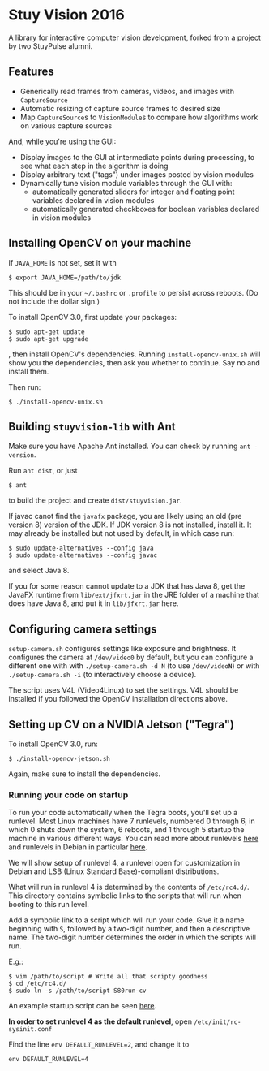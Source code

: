 Stuy Vision 2016
================

A library for interactive computer vision development, forked from a
[project](https://github.com/ChesleyTan/java-vision-gui) by two StuyPulse alumni.

## Features
- Generically read frames from cameras, videos, and images with `CaptureSource`
- Automatic resizing of capture source frames to desired size
- Map `CaptureSource`s to `VisionModule`s to compare how algorithms work on various capture sources

And, while you're using the GUI:
- Display images to the GUI at intermediate points during processing, to see what each step in the algorithm is doing
- Display arbitrary text ("tags") under images posted by vision modules
- Dynamically tune vision module variables through the GUI with:
    - automatically generated sliders for integer and floating point variables declared in vision modules
    - automatically generated checkboxes for boolean variables declared in vision modules

## Installing OpenCV on your machine

If `JAVA_HOME` is not set, set it with

```
$ export JAVA_HOME=/path/to/jdk
```

This should be in your `~/.bashrc` or `.profile` to persist across
reboots. (Do not include the dollar sign.)

To install OpenCV 3.0, first update your packages:

```
$ sudo apt-get update
$ sudo apt-get upgrade
```

, then install OpenCV's dependencies. Running `install-opencv-unix.sh`
will show you the dependencies, then ask you whether to continue. Say
no and install them.

Then run:

```
$ ./install-opencv-unix.sh
```

## Building `stuyvision-lib` with Ant
Make sure you have Apache Ant installed. You can check
by running `ant -version`.

Run `ant dist`, or just

```
$ ant
```

to build the project and create `dist/stuyvision.jar`.

If javac canot find the `javafx` package, you are likely using an old (pre
version 8) version of the JDK. If JDK version 8 is not installed, install it.
It may already be installed but not used by default, in which case run:

```
$ sudo update-alternatives --config java
$ sudo update-alternatives --config javac
```

and select Java 8.

If you for some reason cannot update to a JDK that has Java 8, get the JavaFX
runtime from `lib/ext/jfxrt.jar` in the JRE folder of a machine that does have
Java 8, and put it in `lib/jfxrt.jar` here.

## Configuring camera settings

`setup-camera.sh` configures settings like exposure and brightness. It
configures the camera at `/dev/video0` by default, but you can configure a
different one with with `./setup-camera.sh -d N` (to use `/dev/video`**`N`**)
or with `./setup-camera.sh -i` (to interactively choose a device).

The script uses V4L (Video4Linux) to set the settings. V4L should be installed
if you followed the OpenCV installation directions above.

## Setting up CV on a NVIDIA Jetson ("Tegra")

To install OpenCV 3.0, run:

```
$ ./install-opencv-jetson.sh
```

Again, make sure to install the dependencies.

### Running your code on startup

To run your code automatically when the Tegra boots, you'll set up a
runlevel. Most Linux machines have 7 runlevels, numbered 0 through 6,
in which 0 shuts down the system, 6 reboots, and 1 through 5 startup
the machine in various different ways. You can read more about runlevels
[here](https://en.wikipedia.org/wiki/Runlevel) and
runlevels in Debian in particular [here](https://wiki.debian.org/RunLevel).

We will show setup of runlevel 4, a runlevel open for customization in Debian
and LSB (Linux Standard Base)-compliant distributions.

What will run in runlevel 4 is determined by the contents of `/etc/rc4.d/`.
This directory contains symbolic links to the scripts that will run when
booting to this run level.

Add a symbolic link to a script which will run your code.  Give it a name
beginning with `S`, followed by a two-digit number, and then a descriptive
name. The two-digit number determines the order in which the scripts will run.

E.g.:

```
$ vim /path/to/script # Write all that scripty goodness
$ cd /etc/rc4.d/
$ sudo ln -s /path/to/script S80run-cv
```

An example startup script can be seen
[here](https://github.com/Team694/stuy-vision-2016/blob/master/run-cv.sh).

**In order to set runlevel 4 as the default runlevel**, open
`/etc/init/rc-sysinit.conf`

Find the line `env DEFAULT_RUNLEVEL=2`, and change it to

```
env DEFAULT_RUNLEVEL=4
```
